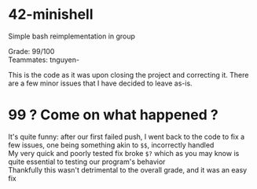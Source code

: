 # 42-minishell
Simple bash reimplementation in group

Grade: 99/100  
Teammates: tnguyen-

This is the code as it was upon closing the project and correcting it. There are a few minor issues that I have decided to leave as-is.

# 99 ? Come on what happened ?  
It's quite funny: after our first failed push, I went back to the code to fix a few issues, one being something akin to `$$`, incorrectly handled  
My very quick and poorly tested fix broke `$?` which as you may know is quite essential to testing our program's behavior  
Thankfully this wasn't detrimental to the overall grade, and it was an easy fix
